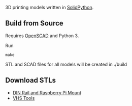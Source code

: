 3D printing models written in [SolidPython](https://github.com/SolidCode/SolidPython).

## Build from Source

Requires [OpenSCAD](https://www.openscad.org/) and Python 3.

Run

    make

STL and SCAD files for all models will be created in ./build

## Download STLs

- [DIN Rail and Raspberry Pi Mount](https://www.thingiverse.com/thing:4144664)
- [VHS Tools](https://www.thingiverse.com/thing:4144702)
